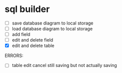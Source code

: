 # sql builder

 - [ ] save database diagram to local storage
 - [ ] load database diagram to local storage
 - [ ] add field
 - [ ] edit and delete field
 - [x] edit and delete table

ERRORS:
 - [ ] table edit cancel still saving but not actually saving
